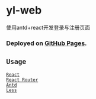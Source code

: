 # yl-web

使用antd+react开发登录与注册页面

### Deployed on [GitHub Pages](https://inditf.github.io/yl-web/).
## `Usage`
[`React`]( https://react.docschina.org/docs/getting-started.html)  
[`React Router`]((https://reactrouter.com/en/main))  
[`Antd`](https://ant.design/docs/react/introduce)   
[`Less`](https://less.bootcss.com/)  

